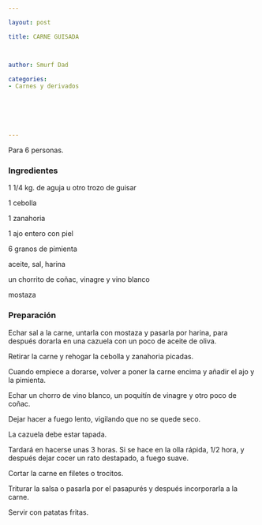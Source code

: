 ```yaml
---

layout: post

title: CARNE GUISADA



author: Smurf Dad

categories:
- Carnes y derivados






---
```


Para 6 personas.

<h3>Ingredientes</h3>

1 1/4 kg. de aguja u otro trozo de guisar

1 cebolla

1 zanahoria

1 ajo entero con piel

6 granos de pimienta

aceite, sal, harina

un chorrito de coñac, vinagre y vino blanco

mostaza

<h3>Preparación</h3>

Echar sal a la carne, untarla con mostaza y pasarla por harina, para después dorarla en una cazuela con un poco de aceite de oliva.

Retirar la carne y rehogar la cebolla y zanahoria picadas.

Cuando empiece a dorarse, volver a poner la carne encima y añadir el ajo y la pimienta.

Echar un chorro de vino blanco, un poquitín de vinagre y otro poco de coñac.

Dejar hacer a fuego lento, vigilando que no se quede seco.

La cazuela debe estar tapada.

Tardará en hacerse unas 3 horas. Si se hace en la olla rápida, 1/2 hora, y después dejar cocer un rato destapado, a fuego suave.

Cortar la carne en filetes o trocitos.

Triturar la salsa o pasarla por el pasapurés y después incorporarla a la carne.

Servir con patatas fritas.

